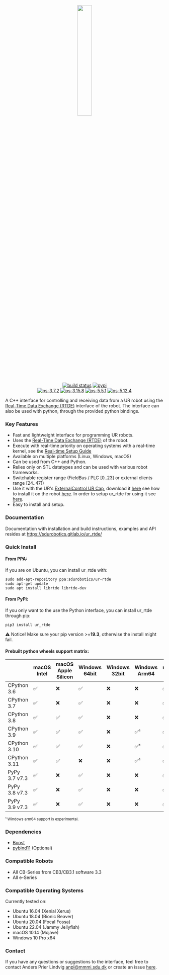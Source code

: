 <div align="center">

<img width=30% src="https://gitlab.com/sdurobotics/ur_rtde/-/raw/master/doc/_static/ur_rtde_logo.png">
</div>
&nbsp;
<div align="center">

[![build status](https://gitlab.com/sdurobotics/ur_rtde/badges/master/pipeline.svg)](https://gitlab.com/sdurobotics/ur_rtde/-/pipelines/latest)
[![pypi](https://badgen.net/pypi/v/ur_rtde)](https://pypi.org/project/ur-rtde/)
<br>
[![ps-3.7.2](https://gitlab.com/sdurobotics/ur_rtde/-/jobs/artifacts/master/raw/ps_3_7_2.svg?job=polyscope-3.7.2)](https://gitlab.com/sdurobotics/ur_rtde/-/pipelines/latest)
[![ps-3.15.8](https://gitlab.com/sdurobotics/ur_rtde/-/jobs/artifacts/master/raw/ps_3_15_8.svg?job=polyscope-3.15.8)](https://gitlab.com/sdurobotics/ur_rtde/-/pipelines/latest)
[![ps-5.5.1](https://gitlab.com/sdurobotics/ur_rtde/-/jobs/artifacts/master/raw/ps_5_5_1.svg?job=polyscope-5.5.1)](https://gitlab.com/sdurobotics/ur_rtde/-/pipelines/latest)
[![ps-5.12.4](https://gitlab.com/sdurobotics/ur_rtde/-/jobs/artifacts/master/raw/ps_5_12_4.svg?job=polyscope-5.12.4)](https://gitlab.com/sdurobotics/ur_rtde/-/pipelines/latest)
</div>

A C++ interface for controlling and receiving data from a UR robot using the 
[Real-Time Data Exchange (RTDE)](https://www.universal-robots.com/how-tos-and-faqs/how-to/ur-how-tos/real-time-data-exchange-rtde-guide-22229/)
 interface of the robot. The interface can also be used with python, through the provided python bindings.

### Key Features ###
 * Fast and lightweight interface for programming UR robots.
 * Uses the [Real-Time Data Exchange (RTDE)](https://www.universal-robots.com/how-tos-and-faqs/how-to/ur-how-tos/real-time-data-exchange-rtde-guide-22229/) of the robot.
 * Execute with real-time priority on operating systems with a real-time kernel, see the [Real-time Setup Guide](https://sdurobotics.gitlab.io/ur_rtde/guides/guides.html#realtime-setup-guide)
 * Available on multiple platforms (Linux, Windows, macOS)
 * Can be used from C++ and Python.
 * Relies only on STL datatypes and can be used with various robot frameworks.
 * Switchable register range (FieldBus / PLC [0..23] or external clients range [24..47])
 * Use it with the UR's [ExternalControl UR Cap](https://github.com/UniversalRobots/Universal_Robots_ExternalControl_URCap),
    download it [here](https://github.com/UniversalRobots/Universal_Robots_ROS_Driver/blob/master/ur_robot_driver/resources/externalcontrol-1.0.5.urcap) see
    how to install it on the robot [here](https://github.com/UniversalRobots/Universal_Robots_ROS_Driver/blob/master/ur_robot_driver/doc/install_urcap_e_series.md). 
    In order to setup ur_rtde for using it see [here](https://sdurobotics.gitlab.io/ur_rtde/examples/examples.html#use-with-externalcontrol-ur-cap).
 * Easy to install and setup.
 
### Documentation ###
Documentation with installation and build instructions, examples and API resides at <https://sdurobotics.gitlab.io/ur_rtde/>

### Quick Install ##

#### From PPA: ####
If you are on Ubuntu, you can install ur_rtde with:

    sudo add-apt-repository ppa:sdurobotics/ur-rtde
    sudo apt-get update
    sudo apt install librtde librtde-dev

#### From PyPi: ####
If you only want to the use the Python interface, you can install ur_rtde through pip:

    pip3 install ur_rtde

:warning: Notice! Make sure your pip version >=**19.3**, otherwise the install might fail.

#### Prebuilt python wheels support matrix: ####
|   | macOS Intel | macOS Apple Silicon | Windows 64bit | Windows 32bit | Windows Arm64 | manylinux x86_64 | manylinux i686 | manylinux aarch64 | manylinux ppc64le | manylinux s390x |
|---------------|----|-----|-----|---|-----|---|---|---|-----|-----|
| CPython 3.6   | ✅ | :x: | ✅  | :x: | :x: | ✅ | ✅ | ✅ | ✅  | ✅  |
| CPython 3.7   | ✅ | :x: | ✅  | :x: | :x:| ✅ | ✅ | ✅ | ✅  | ✅  |
| CPython 3.8   | ✅ | ✅  | ✅  | :x: | :x: | ✅ | ✅ | ✅ | ✅  | ✅  |
| CPython 3.9   | ✅ | ✅  | ✅  | :x: | ✅¹ | ✅ | ✅ | ✅ | ✅  | ✅  |
| CPython 3.10  | ✅ | ✅  | ✅  | :x: | ✅¹ | ✅ | ✅ | ✅ | ✅  | ✅  |
| CPython 3.11  | ✅ | ✅  | :x:  | :x: | ✅¹ | ✅ | ✅ | ✅ | ✅  | ✅  |
| PyPy 3.7 v7.3 | ✅ | :x: | ✅  | :x: | :x: | ✅ | ✅ | ✅ | :x: | :x: |
| PyPy 3.8 v7.3 | ✅ | :x: | ✅  | :x: | :x: | ✅ | ✅ | ✅ | :x: | :x: |
| PyPy 3.9 v7.3 | ✅ | :x: | ✅  | :x: | :x: | ✅ | ✅ | ✅ | :x: | :x: |

<sup>¹ Windows arm64 support is experimental.</sup><br>

### Dependencies ###
*  [Boost](https://www.boost.org/)
*  [pybind11](https://github.com/pybind/pybind11) (Optional)

### Compatible Robots ###

*  All CB-Series from CB3/CB3.1 software 3.3
*  All e-Series

### Compatible Operating Systems ###
Currently tested on:

*  Ubuntu 16.04 (Xenial Xerus)
*  Ubuntu 18.04 (Bionic Beaver)
*  Ubuntu 20.04 (Focal Fossa)
*  Ubuntu 22.04 (Jammy Jellyfish)
*  macOS 10.14 (Mojave)
*  Windows 10 Pro x64

### Contact ###
If you have any questions or suggestions to the interface, feel free to contact Anders Prier Lindvig <anpl@mmmi.sdu.dk> or create an issue [here](https://gitlab.com/caro-sdu/ur_rtde/issues).
